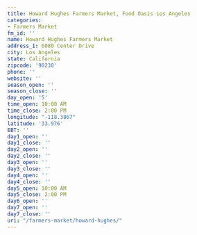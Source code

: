 ```yaml
---
title: Howard Hughes Farmers Market, Food Oasis Los Angeles
categories:
- Farmers Market
fm_id: ''
name: Howard Hughes Farmers Market
address_1: 6080 Center Drive
city: Los Angeles
state: California
zipcode: '90230'
phone: ''
website: ''
season_open: ''
season_close: ''
day_open: '5'
time_open: 10:00 AM
time_close: 2:00 PM
longitude: "-118.3867"
latitude: '33.976'
EBT: ''
day1_open: ''
day1_close: ''
day2_open: ''
day2_close: ''
day3_open: ''
day3_close: ''
day4_open: ''
day4_close: ''
day5_open: 10:00 AM
day5_close: 2:00 PM
day6_open: ''
day7_open: ''
day7_close: ''
uri: "/farmers-market/howard-hughes/"
---
```


